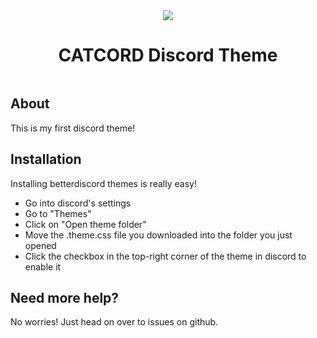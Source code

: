 <div align="center">
  <a href="https://discord.gg/D8kWW4RbWV" target="_blank"><img src="https://img.shields.io/discord/931137677695266856?label=Discord&logo=Discord"></img></a>
</div>
<h1 align="center">CATCORD Discord Theme</h1>
<img src="">

<h2>About</h2>

This is my first discord theme!

<h2>Installation</h2>

Installing betterdiscord themes is really easy!
- Go into discord's settings
- Go to "Themes"
- Click on "Open theme folder"
- Move the .theme.css file you downloaded into the folder you just opened
- Click the checkbox in the top-right corner of the theme in discord to enable it

<h2>Need more help?</h2>

No worries! Just head on over to issues on github.
